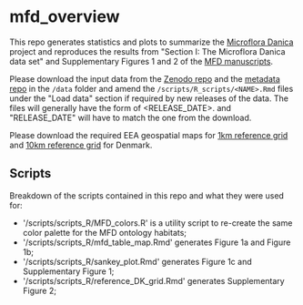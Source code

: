 # mfd_overview
This repo generates statistics and plots to summarize the [Microflora Danica](https://github.com/cmc-aau/mfd_wiki/wiki) project and reproduces the results from "Section I: The Microflora Danica data set" and Supplementary Figures 1 and 2 of the [MFD manuscripts](https://www.biorxiv.org/content/10.1101/2024.06.27.600767v1).

Please download the input data from the [Zenodo repo](https://zenodo.org/records/12605769) and the [metadata repo](https://github.com/cmc-aau/mfd_metadata) in the `/data` folder and amend the `/scripts/R_scripts/<NAME>.Rmd` files under the "Load data" section if required by new releases of the data. The files will generally have the form of <RELEASE_DATE>_<NAME>_.<EXTENSION> and "RELEASE_DATE" will have to match the one from the download.

Please download the required EEA geospatial maps for [1km reference grid](https://sdi.eea.europa.eu/catalogue/srv/api/records/4540ed52-66ff-468b-b832-b903872e3f13) and [10km reference grid](https://sdi.eea.europa.eu/catalogue/srv/api/records/4049bf5d-134c-4d02-b33a-54d7058cd67b) for Denmark.

## Scripts

Breakdown of the scripts contained in this repo and what they were used for:

- '/scripts/scripts_R/MFD_colors.R' is a utility script to re-create the same color palette for the MFD ontology habitats;
- '/scripts/scripts_R/mfd_table_map.Rmd' generates Figure 1a and Figure 1b;
- '/scripts/scripts_R/sankey_plot.Rmd' generates Figure 1c and Supplementary Figure 1;
- '/scripts/scripts_R/reference_DK_grid.Rmd' generates Supplementary Figure 2;
